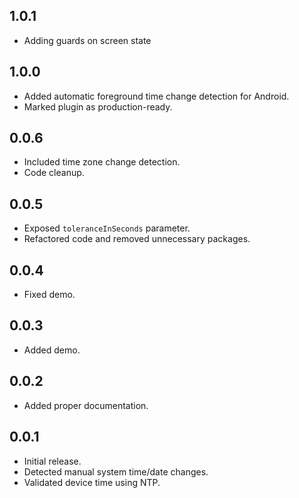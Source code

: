## 1.0.1
- Adding guards on screen state
## 1.0.0
- Added automatic foreground time change detection for Android.
- Marked plugin as production-ready.

## 0.0.6
- Included time zone change detection.
- Code cleanup.

## 0.0.5
- Exposed `toleranceInSeconds` parameter.
- Refactored code and removed unnecessary packages.

## 0.0.4
- Fixed demo.

## 0.0.3
- Added demo.

## 0.0.2
- Added proper documentation.

## 0.0.1
- Initial release.
- Detected manual system time/date changes.
- Validated device time using NTP.

